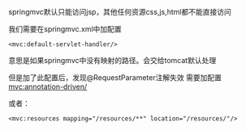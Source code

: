 springmvc默认只能访问jsp，其他任何资源css,js,html都不能直接访问

我们需要在springmvc.xml中加配置 

    <mvc:default-servlet-handler/>

意思是如果springmvc中没有映射的路径。会交给tomcat默认处理

但是加了此配置后，发现@RequestParameter注解失效
需要加配置 <mvc:annotation-driven/>


或者：
<!--静态资源-->

    <mvc:resources mapping="/resources/**" location="/resources/"/>
